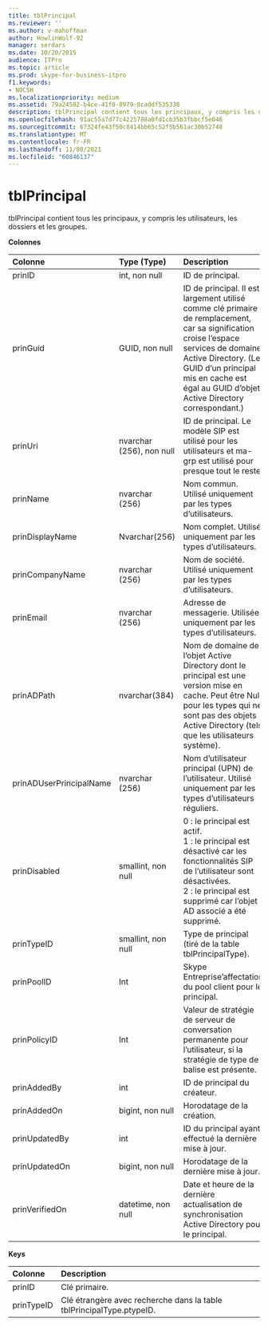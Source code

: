 ```yaml
---
title: tblPrincipal
ms.reviewer: ''
ms.author: v-mahoffman
author: HowlinWolf-92
manager: serdars
ms.date: 10/20/2015
audience: ITPro
ms.topic: article
ms.prod: skype-for-business-itpro
f1.keywords:
- NOCSH
ms.localizationpriority: medium
ms.assetid: 79a24502-b4ce-41f0-8979-8caddf535338
description: tblPrincipal contient tous les principaux, y compris les utilisateurs, les dossiers et les groupes.
ms.openlocfilehash: 91ac55a7d77c4225788a0fd1cb35b3fbbcf5e046
ms.sourcegitcommit: 67324fe43f50c8414bb65c52f5b561ac30b52748
ms.translationtype: MT
ms.contentlocale: fr-FR
ms.lasthandoff: 11/08/2021
ms.locfileid: "60846137"
---
```

# <a name="tblprincipal"></a>tblPrincipal
 
tblPrincipal contient tous les principaux, y compris les utilisateurs, les dossiers et les groupes.
  
**Colonnes**

|**Colonne**|**Type (Type)**|**Description**|
|:-----|:-----|:-----|
|prinID  <br/> |int, non null  <br/> |ID de principal.  <br/> |
|prinGuid  <br/> |GUID, non null  <br/> |ID de principal. Il est largement utilisé comme clé primaire de remplacement, car sa signification croise l’espace services de domaine Active Directory. (Le GUID d’un principal mis en cache est égal au GUID d’objet Active Directory correspondant.)  <br/> |
|prinUri  <br/> |nvarchar (256), non null  <br/> |ID de principal. Le modèle SIP est utilisé pour les utilisateurs et ma-grp est utilisé pour presque tout le reste.  <br/> |
|prinName  <br/> |nvarchar (256)  <br/> |Nom commun. Utilisé uniquement par les types d’utilisateurs.  <br/> |
|prinDisplayName  <br/> |Nvarchar(256)  <br/> |Nom complet. Utilisé uniquement par les types d’utilisateurs.  <br/> |
|prinCompanyName  <br/> |nvarchar (256)  <br/> |Nom de société. Utilisé uniquement par les types d’utilisateurs.  <br/> |
|prinEmail  <br/> |nvarchar (256)  <br/> |Adresse de messagerie. Utilisée uniquement par les types d’utilisateurs.  <br/> |
|prinADPath  <br/> |nvarchar(384)  <br/> |Nom de domaine de l’objet Active Directory dont le principal est une version mise en cache. Peut être Null pour les types qui ne sont pas des objets Active Directory (tels que les utilisateurs système).  <br/> |
|prinADUserPrincipalName  <br/> |nvarchar (256)  <br/> |Nom d’utilisateur principal (UPN) de l’utilisateur. Utilisé uniquement par les types d’utilisateurs réguliers.  <br/> |
|prinDisabled  <br/> |smallint, non null  <br/> | 0 : le principal est actif. <br/>  1 : le principal est désactivé car les fonctionnalités SIP de l’utilisateur sont désactivées. <br/>  2 : le principal est supprimé car l’objet AD associé a été supprimé. <br/> |
|prinTypeID  <br/> |smallint, non null  <br/> |Type de principal (tiré de la table tblPrincipalType).  <br/> |
|prinPoolID  <br/> |Int  <br/> |Skype Entreprise’affectation du pool client pour le principal.  <br/> |
|prinPolicyID  <br/> |Int  <br/> |Valeur de stratégie de serveur de conversation permanente pour l’utilisateur, si la stratégie de type de balise est présente.  <br/> |
|prinAddedBy  <br/> |int  <br/> |ID de principal du créateur.  <br/> |
|prinAddedOn  <br/> |bigint, non null  <br/> |Horodatage de la création.  <br/> |
|prinUpdatedBy  <br/> |int  <br/> |ID du principal ayant effectué la dernière mise à jour.  <br/> |
|prinUpdatedOn  <br/> |bigint, non null  <br/> |Horodatage de la dernière mise à jour.  <br/> |
|prinVerifiedOn  <br/> |datetime, non null  <br/> |Date et heure de la dernière actualisation de synchronisation Active Directory pour le principal.  <br/> |
   
**Keys**

|**Colonne**|**Description**|
|:-----|:-----|
|prinID  <br/> |Clé primaire.  <br/> |
|prinTypeID  <br/> |Clé étrangère avec recherche dans la table tblPrincipalType.ptypeID.  <br/> |
   


